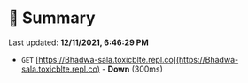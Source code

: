 # 📖 Summary
Last updated: **12/11/2021, 6:46:29 PM**

- `GET` [https://Bhadwa-sala.toxicblte.repl.co](https://Bhadwa-sala.toxicblte.repl.co) - **Down** (300ms)
